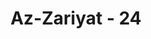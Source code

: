 ---
title: "Az-Zariyat - 24"
no: 24
arabic_no: ٢٤
ayah: هَلْ اَتٰىكَ حَدِيْثُ ضَيْفِ اِبْرٰهِيْمَ الْمُكْرَمِيْنَۘ 
translation: "Sudahkah sampai kepadamu (Muhammad) cerita tamu Ibrahim (malaikat-malaikat) yang dimuliakan?"
tafsir: "Allah mengisahkan Nabi Ibrahim dengan bentuk pertanyaan supaya lebih diperhatikan. Allah bertanya, \"Apakah sudah sampai kepadamu (Muhammad) cerita tamu Ibrahim (yaitu beberapa malaikat) yang dimuliakan?\" Para malaikat yang bertemu dengan Nabi Ibrahim itu sebenarnya dalam perjalanan menuju tempat kediaman kaum Nabi Lut di dekat kampung Sodom dan Gomorah, akan menyampaikan berita kepada Nabi Lut bahwa kaumnya yang durhaka dan melakukan homoseksual itu akan dibinasakan oleh Allah dengan azab yang pedih. Dalam perjalanan itu mereka mampir ke rumah Nabi Ibrahim untuk menyampaikan kabar gembira bahwa beliau akan mendapat seorang anak laki-laki yang alim dan saleh bernama Ishak dari istrinya Sarah walaupun beliau sudah lanjut usianya dan menyangka dirinya sudah mandul. Setibanya di rumah Nabi Ibrahim, mereka disambut oleh tuan rumah dengan penuh penghormatan."
---